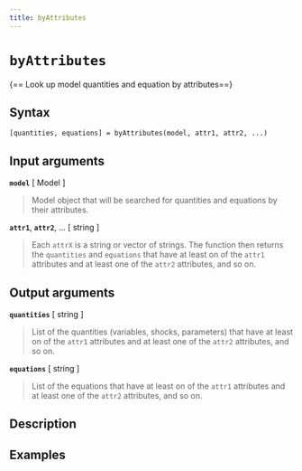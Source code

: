 ```yaml
---
title: byAttributes
---
```


# `byAttributes`

{== Look up model quantities and equation by attributes==}


## Syntax

    [quantities, equations] = byAttributes(model, attr1, attr2, ...)


## Input arguments 

__`model`__ [ Model ]
>
> Model object that will be searched for quantities and equations by their
> attributes.
>

__`attr1`__, __`attr2`__, ... [ string ]
>
> Each `attrX` is a string or vector of strings. The function then returns
> the `quantities` and `equations` that have at least on of the `attr1`
> attributes and at least one of the `attr2` attributes, and so on.
>

## Output arguments 

__`quantities`__ [ string ]
>
> List of the quantities (variables, shocks, parameters) that have at least
> on of the `attr1` attributes and at least one of the `attr2` attributes,
> and so on.
>

__`equations`__ [ string ]
>
> List of the equations  that have at least
> on of the `attr1` attributes and at least one of the `attr2` attributes,
> and so on.
>

## Description 


## Examples
